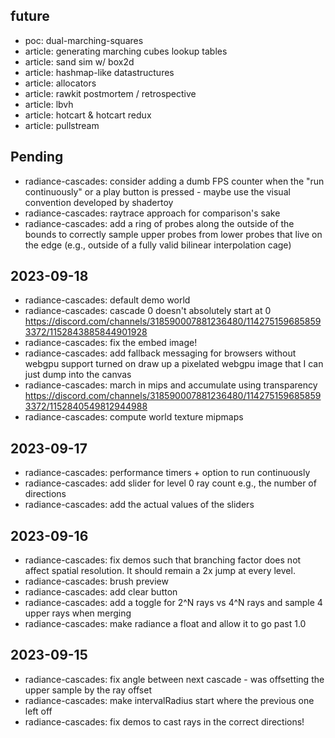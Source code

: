## future
- poc: dual-marching-squares
- article: generating marching cubes lookup tables
- article: sand sim w/ box2d
- article: hashmap-like datastructures
- article: allocators
- article: rawkit postmortem / retrospective
- article: lbvh
- article: hotcart & hotcart redux
- article: pullstream

## Pending
- radiance-cascades: consider adding a dumb FPS counter when the "run continuously"
                     or a play button is pressed - maybe use the visual convention developed by
                     shadertoy
- radiance-cascades: raytrace approach for comparison's sake
- radiance-cascades: add a ring of probes along the outside of the bounds to correctly sample upper probes
                     from lower probes that live on the edge (e.g., outside of a fully valid
                     bilinear interpolation cage)

## 2023-09-18
- radiance-cascades: default demo world
- radiance-cascades: cascade 0 doesn't absolutely start at 0
                      https://discord.com/channels/318590007881236480/1142751596858593372/1152843885844901928
- radiance-cascades: fix the embed image!
- radiance-cascades: add fallback messaging for browsers without webgpu support turned on
                     draw up a pixelated webgpu image that I can just dump into the canvas
- radiance-cascades: march in mips and accumulate using transparency
  https://discord.com/channels/318590007881236480/1142751596858593372/1152840549812944988
- radiance-cascades: compute world texture mipmaps
## 2023-09-17
- radiance-cascades: performance timers + option to run continuously
- radiance-cascades: add slider for level 0 ray count e.g., the number of directions
- radiance-cascades: add the actual values of the sliders
## 2023-09-16
- radiance-cascades: fix demos such that branching factor does not affect spatial resolution.
                     It should remain a 2x jump at every level.
- radiance-cascades: brush preview
- radiance-cascades: add clear button
- radiance-cascades: add a toggle for 2^N rays vs 4^N rays and sample 4 upper rays when merging
- radiance-cascades: make radiance a float and allow it to go past 1.0
## 2023-09-15
- radiance-cascades: fix angle between next cascade - was offsetting the upper sample by the ray offset
- radiance-cascades: make intervalRadius start where the previous one left off
- radiance-cascades: fix demos to cast rays in the correct directions!
